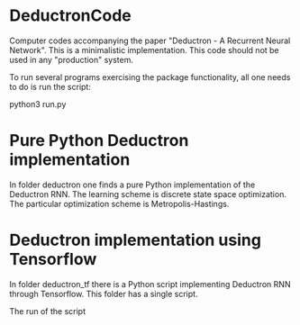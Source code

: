 # DeductronCode
Computer codes accompanying the paper "Deductron - A Recurrent Neural Network".
This is a minimalistic implementation. This code should not be used in
any "production" system.

To run several programs exercising the package functionality, all one
needs to do is run the script:

python3 run.py

# Pure Python Deductron implementation
In folder deductron one finds a pure Python implementation of the Deductron RNN.
The learning scheme is discrete state space optimization.
The particular optimization scheme is Metropolis-Hastings.


# Deductron implementation using Tensorflow
In folder deductron_tf there is a Python script implementing Deductron RNN
through Tensorflow. This folder has a single script.

The run of the script

